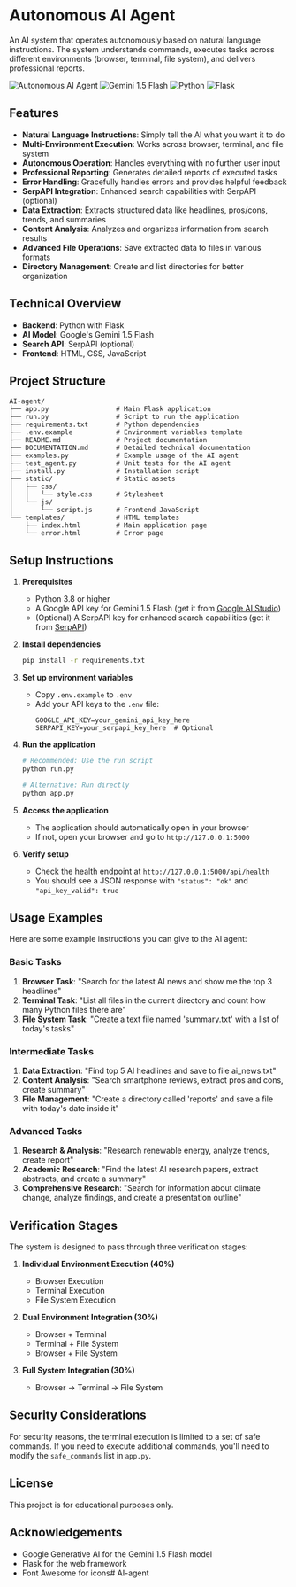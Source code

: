 # Autonomous AI Agent

An AI system that operates autonomously based on natural language instructions. The system understands commands, executes tasks across different environments (browser, terminal, file system), and delivers professional reports.

![Autonomous AI Agent](https://img.shields.io/badge/AI-Autonomous%20Agent-blue)
![Gemini 1.5 Flash](https://img.shields.io/badge/Model-Gemini%201.5%20Flash-orange)
![Python](https://img.shields.io/badge/Backend-Python-green)
![Flask](https://img.shields.io/badge/Framework-Flask-lightgrey)

## Features

- **Natural Language Instructions**: Simply tell the AI what you want it to do
- **Multi-Environment Execution**: Works across browser, terminal, and file system
- **Autonomous Operation**: Handles everything with no further user input
- **Professional Reporting**: Generates detailed reports of executed tasks
- **Error Handling**: Gracefully handles errors and provides helpful feedback
- **SerpAPI Integration**: Enhanced search capabilities with SerpAPI (optional)
- **Data Extraction**: Extracts structured data like headlines, pros/cons, trends, and summaries
- **Content Analysis**: Analyzes and organizes information from search results
- **Advanced File Operations**: Save extracted data to files in various formats
- **Directory Management**: Create and list directories for better organization

## Technical Overview

- **Backend**: Python with Flask
- **AI Model**: Google's Gemini 1.5 Flash
- **Search API**: SerpAPI (optional)
- **Frontend**: HTML, CSS, JavaScript

## Project Structure

```
AI-agent/
├── app.py                 # Main Flask application
├── run.py                 # Script to run the application
├── requirements.txt       # Python dependencies
├── .env.example           # Environment variables template
├── README.md              # Project documentation
├── DOCUMENTATION.md       # Detailed technical documentation
├── examples.py            # Example usage of the AI agent
├── test_agent.py          # Unit tests for the AI agent
├── install.py             # Installation script
├── static/                # Static assets
│   ├── css/
│   │   └── style.css      # Stylesheet
│   └── js/
│       └── script.js      # Frontend JavaScript
└── templates/             # HTML templates
    ├── index.html         # Main application page
    └── error.html         # Error page
```

## Setup Instructions

1. **Prerequisites**
   - Python 3.8 or higher
   - A Google API key for Gemini 1.5 Flash (get it from [Google AI Studio](https://makersuite.google.com/app/apikey))
   - (Optional) A SerpAPI key for enhanced search capabilities (get it from [SerpAPI](https://serpapi.com/))

2. **Install dependencies**
   ```bash
   pip install -r requirements.txt
   ```

3. **Set up environment variables**
   - Copy `.env.example` to `.env`
   - Add your API keys to the `.env` file:
     ```
     GOOGLE_API_KEY=your_gemini_api_key_here
     SERPAPI_KEY=your_serpapi_key_here  # Optional
     ```

4. **Run the application**
   ```bash
   # Recommended: Use the run script
   python run.py

   # Alternative: Run directly
   python app.py
   ```

5. **Access the application**
   - The application should automatically open in your browser
   - If not, open your browser and go to `http://127.0.0.1:5000`

6. **Verify setup**
   - Check the health endpoint at `http://127.0.0.1:5000/api/health`
   - You should see a JSON response with `"status": "ok"` and `"api_key_valid": true`

## Usage Examples

Here are some example instructions you can give to the AI agent:

### Basic Tasks
1. **Browser Task**: "Search for the latest AI news and show me the top 3 headlines"
2. **Terminal Task**: "List all files in the current directory and count how many Python files there are"
3. **File System Task**: "Create a text file named 'summary.txt' with a list of today's tasks"

### Intermediate Tasks
1. **Data Extraction**: "Find top 5 AI headlines and save to file ai_news.txt"
2. **Content Analysis**: "Search smartphone reviews, extract pros and cons, create summary"
3. **File Management**: "Create a directory called 'reports' and save a file with today's date inside it"

### Advanced Tasks
1. **Research & Analysis**: "Research renewable energy, analyze trends, create report"
2. **Academic Research**: "Find the latest AI research papers, extract abstracts, and create a summary"
3. **Comprehensive Research**: "Search for information about climate change, analyze findings, and create a presentation outline"

## Verification Stages

The system is designed to pass through three verification stages:

1. **Individual Environment Execution (40%)**
   - Browser Execution
   - Terminal Execution
   - File System Execution

2. **Dual Environment Integration (30%)**
   - Browser + Terminal
   - Terminal + File System
   - Browser + File System

3. **Full System Integration (30%)**
   - Browser → Terminal → File System

## Security Considerations

For security reasons, the terminal execution is limited to a set of safe commands. If you need to execute additional commands, you'll need to modify the `safe_commands` list in `app.py`.

## License

This project is for educational purposes only.

## Acknowledgements

- Google Generative AI for the Gemini 1.5 Flash model
- Flask for the web framework
- Font Awesome for icons#   A I - a g e n t  
 
